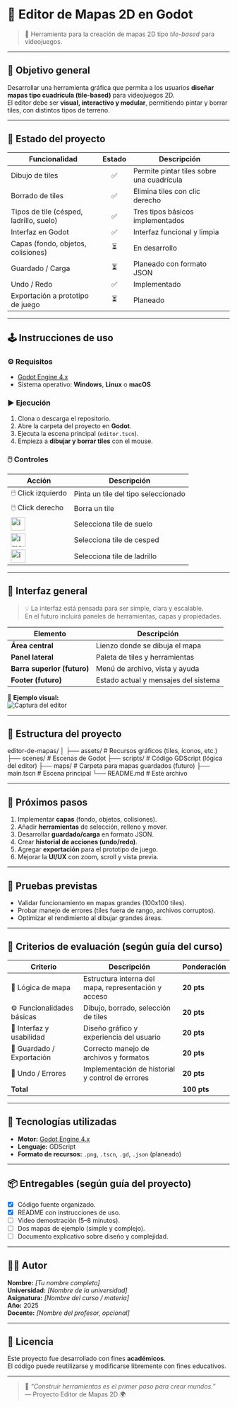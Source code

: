 # 🎨 Editor de Mapas 2D en Godot

> 🧩 Herramienta para la creación de mapas 2D tipo *tile-based* para videojuegos.

---

## 🎯 Objetivo general
Desarrollar una herramienta gráfica que permita a los usuarios **diseñar mapas tipo cuadrícula (tile-based)** para videojuegos 2D.  
El editor debe ser **visual, interactivo y modular**, permitiendo pintar y borrar tiles, con distintos tipos de terreno.

---

## 🧱 Estado del proyecto

| Funcionalidad | Estado | Descripción |
|----------------|:------:|-------------|
| Dibujo de tiles | ✅ | Permite pintar tiles sobre una cuadrícula |
| Borrado de tiles | ✅ | Elimina tiles con clic derecho |
| Tipos de tile (césped, ladrillo, suelo) | ✅ | Tres tipos básicos implementados |
| Interfaz en Godot | ✅ | Interfaz funcional y limpia |
| Capas (fondo, objetos, colisiones) | ⏳ | En desarrollo |
| Guardado / Carga | ⏳ | Planeado con formato JSON |
| Undo / Redo | ✅ | Implementado |
| Exportación a prototipo de juego | ⏳ | Planeado |

---

## 🕹️ Instrucciones de uso

### ⚙️ Requisitos
- [Godot Engine 4.x](https://godotengine.org/download)
- Sistema operativo: **Windows**, **Linux** o **macOS**

### ▶️ Ejecución
1. Clona o descarga el repositorio.
2. Abre la carpeta del proyecto en **Godot**.
3. Ejecuta la escena principal (`editor.tscn`).
4. Empieza a **dibujar y borrar tiles** con el mouse.

### 🖱️ Controles

| Acción | Descripción |
|--------|--------------|
| 🖱️ Click izquierdo | Pinta un tile del tipo seleccionado |
| 🖱️ Click derecho | Borra un tile |
| <img width="32" height="30" alt="image" src="https://github.com/user-attachments/assets/00f167a5-034e-4e1f-aa69-d33798c2a3f9" />| Selecciona tile de suelo |
| <img width="33" height="31" alt="image" src="https://github.com/user-attachments/assets/9387d286-4239-4b28-9458-7bc1b62d2b3c" />| Selecciona tile de cesped |
| <img width="33" height="30" alt="image" src="https://github.com/user-attachments/assets/80e684f3-9810-46a3-9192-9b7e253b965a" />| Selecciona tile de ladrillo |

---

## 🧩 Interfaz general

> 💡 La interfaz está pensada para ser simple, clara y escalable.  
> En el futuro incluirá paneles de herramientas, capas y propiedades.

| Elemento | Descripción |
|-----------|--------------|
| **Área central** | Lienzo donde se dibuja el mapa |
| **Panel lateral** | Paleta de tiles y herramientas |
| **Barra superior (futuro)** | Menú de archivo, vista y ayuda |
| **Footer (futuro)** | Estado actual y mensajes del sistema |

📸 **Ejemplo visual:**  
![Captura del editor](<img width="1156" height="651" alt="image" src="https://github.com/user-attachments/assets/8799731b-bee5-4cd5-9dad-ed2a5d72a678" />
)

---

## 🧠 Estructura del proyecto
editor-de-mapas/
│
├── assets/ # Recursos gráficos (tiles, íconos, etc.)
├── scenes/ # Escenas de Godot
├── scripts/ # Código GDScript (lógica del editor)
├── maps/ # Carpeta para mapas guardados (futuro)
├── main.tscn # Escena principal
└── README.md # Este archivo


---

## 🔮 Próximos pasos

1. Implementar **capas** (fondo, objetos, colisiones).  
2. Añadir **herramientas** de selección, relleno y mover.  
3. Desarrollar **guardado/carga** en formato JSON.  
4. Crear **historial de acciones (undo/redo)**.  
5. Agregar **exportación** para el prototipo de juego.  
6. Mejorar la **UI/UX** con zoom, scroll y vista previa.  

---

## 🧪 Pruebas previstas
- Validar funcionamiento en mapas grandes (100x100 tiles).  
- Probar manejo de errores (tiles fuera de rango, archivos corruptos).  
- Optimizar el rendimiento al dibujar grandes áreas.

---

## 🧾 Criterios de evaluación (según guía del curso)

| Criterio | Descripción | Ponderación |
|-----------|--------------|-------------|
| 🧭 Lógica de mapa | Estructura interna del mapa, representación y acceso | **20 pts** |
| ⚙️ Funcionalidades básicas | Dibujo, borrado, selección de tiles | **20 pts** |
| 🎨 Interfaz y usabilidad | Diseño gráfico y experiencia del usuario | **20 pts** |
| 💾 Guardado / Exportación | Correcto manejo de archivos y formatos | **20 pts** |
| 🔁 Undo / Errores | Implementación de historial y control de errores | **20 pts** |
| **Total** |  | **100 pts** |

---

## 🧰 Tecnologías utilizadas

- **Motor:** [Godot Engine 4.x](https://godotengine.org)  
- **Lenguaje:** GDScript  
- **Formato de recursos:** `.png`, `.tscn`, `.gd`, `.json` (planeado)

---

## 📦 Entregables (según guía del proyecto)

- [x] Código fuente organizado.  
- [x] README con instrucciones de uso.  
- [ ] Video demostración (5–8 minutos).  
- [ ] Dos mapas de ejemplo (simple y complejo).  
- [ ] Documento explicativo sobre diseño y complejidad.  

---

## 🧑‍💻 Autor
**Nombre:** *[Tu nombre completo]*  
**Universidad:** *[Nombre de la universidad]*  
**Asignatura:** *[Nombre del curso / materia]*  
**Año:** 2025  
**Docente:** *[Nombre del profesor, opcional]*  

---

## 🏁 Licencia
Este proyecto fue desarrollado con fines **académicos**.  
El código puede reutilizarse y modificarse libremente con fines educativos.

---

> 💬 *“Construir herramientas es el primer paso para crear mundos.”*  
> — Proyecto Editor de Mapas 2D 🌍



